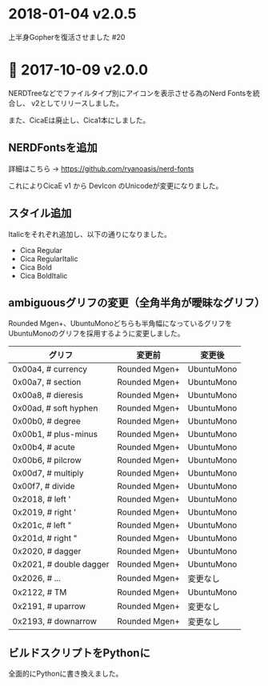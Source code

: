 # 2018-01-04 v2.0.5

上半身Gopherを復活させました #20

# 🎉 2017-10-09 v2.0.0

NERDTreeなどでファイルタイプ別にアイコンを表示させる為のNerd Fontsを統合し、
v2としてリリースしました。

また、CicaEは廃止し、Cica1本にしました。

## NERDFontsを追加

詳細はこちら -> https://github.com/ryanoasis/nerd-fonts

これによりCicaE v1 から DevIcon のUnicodeが変更になりました。

## スタイル追加

Italicをそれぞれ追加し、以下の通りになりました。

- Cica Regular
- Cica RegularItalic
- Cica Bold
- Cica BoldItalic

## ambiguousグリフの変更（全角半角が曖昧なグリフ）

Rounded Mgen+、UbuntuMonoどちらも半角幅になっているグリフを
UbuntuMonoのグリフを採用するように変更しました。

| グリフ                  | 変更前        | 変更後     |
| ----                    | ----          | ----       |
| 0x00a4, # currency      | Rounded Mgen+ | UbuntuMono |
| 0x00a7, # section       | Rounded Mgen+ | UbuntuMono |
| 0x00a8, # dieresis      | Rounded Mgen+ | UbuntuMono |
| 0x00ad, # soft hyphen   | Rounded Mgen+ | UbuntuMono |
| 0x00b0, # degree        | Rounded Mgen+ | UbuntuMono |
| 0x00b1, # plus-minus    | Rounded Mgen+ | UbuntuMono |
| 0x00b4, # acute         | Rounded Mgen+ | UbuntuMono |
| 0x00b6, # pilcrow       | Rounded Mgen+ | UbuntuMono |
| 0x00d7, # multiply      | Rounded Mgen+ | UbuntuMono |
| 0x00f7, # divide        | Rounded Mgen+ | UbuntuMono |
| 0x2018, # left '        | Rounded Mgen+ | UbuntuMono |
| 0x2019, # right '       | Rounded Mgen+ | UbuntuMono |
| 0x201c, # left "        | Rounded Mgen+ | UbuntuMono |
| 0x201d, # right "       | Rounded Mgen+ | UbuntuMono |
| 0x2020, # dagger        | Rounded Mgen+ | UbuntuMono |
| 0x2021, # double dagger | Rounded Mgen+ | UbuntuMono |
| 0x2026, # ...           | Rounded Mgen+ | 変更なし   |
| 0x2122, # TM            | Rounded Mgen+ | UbuntuMono |
| 0x2191, # uparrow       | Rounded Mgen+ | 変更なし   |
| 0x2193, # downarrow     | Rounded Mgen+ | 変更なし   |


## ビルドスクリプトをPythonに

全面的にPythonに書き換えました。

